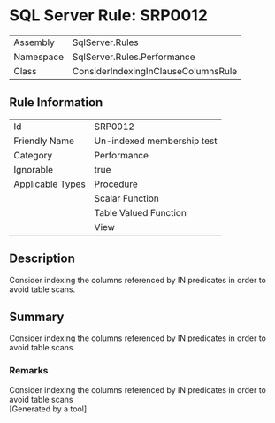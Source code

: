 # SQL Server Rule: SRP0012
  
|    |    |
|----|----|
| Assembly | SqlServer.Rules |
| Namespace | SqlServer.Rules.Performance |
| Class | ConsiderIndexingInClauseColumnsRule |
  
## Rule Information
  
|    |    |
|----|----|
| Id | SRP0012 |
| Friendly Name | Un-indexed membership test |
| Category | Performance |
| Ignorable | true |
| Applicable Types | Procedure  |
|   | Scalar Function |
|   | Table Valued Function |
|   | View |
  
## Description
  
Consider indexing the columns referenced by IN predicates in order to avoid table scans.
  
## Summary
  
Consider indexing the columns referenced by IN predicates in order to avoid table scans.
  
### Remarks
  
Consider indexing the columns referenced by IN predicates in order to avoid table scans  
[Generated by a tool]
